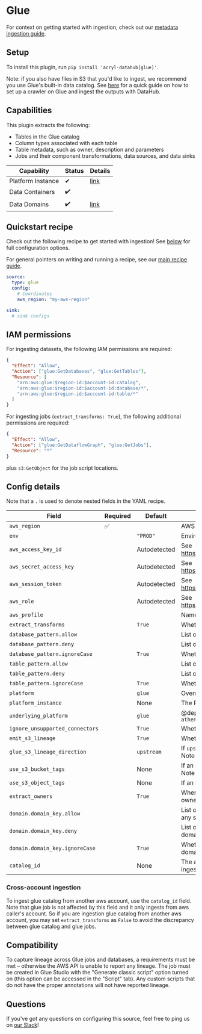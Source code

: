 # Glue

For context on getting started with ingestion, check out our [metadata ingestion guide](../README.md).

## Setup

To install this plugin, run `pip install 'acryl-datahub[glue]'`.

Note: if you also have files in S3 that you'd like to ingest, we recommend you use Glue's built-in data catalog. See [here](./s3.md) for a quick guide on how to set up a crawler on Glue and ingest the outputs with DataHub.

## Capabilities

This plugin extracts the following:

- Tables in the Glue catalog
- Column types associated with each table
- Table metadata, such as owner, description and parameters
- Jobs and their component transformations, data sources, and data sinks

| Capability        | Status | Details                                  |
| ----------------- | ------ | ---------------------------------------- |
| Platform Instance | ✔      | [link](../../docs/platform-instances.md) |
| Data Containers   | ✔️     |                                          |
| Data Domains      | ✔️     | [link](../../docs/domains.md)            |

## Quickstart recipe

Check out the following recipe to get started with ingestion! See [below](#config-details) for full configuration options.

For general pointers on writing and running a recipe, see our [main recipe guide](../README.md#recipes).

```yml
source:
  type: glue
  config:
    # Coordinates
    aws_region: "my-aws-region"

sink:
  # sink configs
```

## IAM permissions

For ingesting datasets, the following IAM permissions are required:

```json
{
  "Effect": "Allow",
  "Action": ["glue:GetDatabases", "glue:GetTables"],
  "Resource": [
    "arn:aws:glue:$region-id:$account-id:catalog",
    "arn:aws:glue:$region-id:$account-id:database/*",
    "arn:aws:glue:$region-id:$account-id:table/*"
  ]
}
```

For ingesting jobs (`extract_transforms: True`), the following additional permissions are required:

```json
{
  "Effect": "Allow",
  "Action": ["glue:GetDataflowGraph", "glue:GetJobs"],
  "Resource": "*"
}
```

plus `s3:GetObject` for the job script locations.

## Config details

Note that a `.` is used to denote nested fields in the YAML recipe.

| Field                           | Required | Default      | Description                                                                                                                                                         |
| ------------------------------- | -------- | ------------ | ------------------------------------------------------------------------------------------------------------------------------------------------------------------- |
| `aws_region`                    | ✅       |              | AWS region code.                                                                                                                                                    |
| `env`                           |          | `"PROD"`     | Environment to use in namespace when constructing URNs.                                                                                                             |
| `aws_access_key_id`             |          | Autodetected | See https://boto3.amazonaws.com/v1/documentation/api/latest/guide/credentials.html                                                                                  |
| `aws_secret_access_key`         |          | Autodetected | See https://boto3.amazonaws.com/v1/documentation/api/latest/guide/credentials.html                                                                                  |
| `aws_session_token`             |          | Autodetected | See https://boto3.amazonaws.com/v1/documentation/api/latest/guide/credentials.html                                                                                  |
| `aws_role`                      |          | Autodetected | See https://boto3.amazonaws.com/v1/documentation/api/latest/guide/credentials.html                                                                                  |
| `aws_profile`                   |          |              | Named AWS profile to use, if not set the default will be used                                                                                                       |
| `extract_transforms`            |          | `True`       | Whether to extract Glue transform jobs.                                                                                                                             |
| `database_pattern.allow`        |          |              | List of regex patterns for databases to include in ingestion.                                                                                                       |
| `database_pattern.deny`         |          |              | List of regex patterns for databases to exclude from ingestion.                                                                                                     |
| `database_pattern.ignoreCase`   |          | `True`       | Whether to ignore case sensitivity during pattern matching.                                                                                                         |
| `table_pattern.allow`           |          |              | List of regex patterns for tables to include in ingestion.                                                                                                          |
| `table_pattern.deny`            |          |              | List of regex patterns for tables to exclude from ingestion.                                                                                                        |
| `table_pattern.ignoreCase`      |          | `True`       | Whether to ignore case sensitivity during pattern matching.                                                                                                         |
| `platform`                      |          | `glue`       | Override for platform name. Allowed values - `glue`, `athena`                                                                                                       |
| `platform_instance`             |          | None         | The Platform instance to use while constructing URNs.                                                                                                               |
| `underlying_platform`           |          | `glue`       | @deprecated(Use `platform`) Override for platform name. Allowed values - `glue`, `athena`                                                                           |
| `ignore_unsupported_connectors` |          | `True`       | Whether to ignore unsupported connectors. If disabled, an error will be raised.                                                                                     |
| `emit_s3_lineage`               |          | `True`       | Whether to emit S3-to-Glue lineage.                                                                                                                                 |
| `glue_s3_lineage_direction`     |          | `upstream`   | If `upstream`, S3 is upstream to Glue. If `downstream` S3 is downstream to Glue. Please Note that this will not apply tags to any folders ingested, only the files. |
| `use_s3_bucket_tags`            |          | None         | If an S3 Buckets Tags should be created for the Tables ingested by Glue. Please Note that this will not apply tags to any folders ingested, only the files.         |
| `use_s3_object_tags`            |          | None         | If an S3 Objects Tags should be created for the Tables ingested by Glue.                                                                                            |
| `extract_owners`                |          | `True`       | When enabled, extracts ownership from Glue directly and overwrites existing owners. When disabled, ownership is left empty for datasets.                            |
| `domain.domain_key.allow`       |          |              | List of regex patterns for tables to set domain_key domain key (domain_key can be any string like `sales`. There can be multiple domain key specified.              |
| `domain.domain_key.deny`        |          |              | List of regex patterns for tables to not assign domain_key. There can be multiple domain key specified.                                                             |
| `domain.domain_key.ignoreCase`  |          | `True`       | Whether to ignore case sensitivity during pattern matching.There can be multiple domain key specified.                                                              |
| `catalog_id`                    |          | None         | The aws account id where the target glue catalog lives. If None, datahub will ingest glue catalog in aws caller's account.                                          |

### Cross-account ingestion

To ingest glue catalog from another aws account, use the `catalog_id` field. Note that glue job is not affected by this field and it only ingests from aws caller's account. So if you are ingestion glue catalog from another aws account, you may set `extract_transforms` as `False` to avoid the discrepancy between glue catalog and glue jobs.

## Compatibility

To capture lineage across Glue jobs and databases, a requirements must be met – otherwise the AWS API is unable to report any lineage. The job must be created in Glue Studio with the "Generate classic script" option turned on (this option can be accessed in the "Script" tab). Any custom scripts that do not have the proper annotations will not have reported lineage.

## Questions

If you've got any questions on configuring this source, feel free to ping us on [our Slack](https://slack.datahubproject.io/)!
